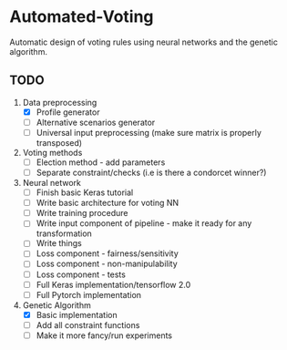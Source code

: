 # Automated-Voting
Automatic design of voting rules using neural networks and the genetic algorithm. 

## TODO 

1. Data preprocessing
    - [x] Profile generator
    - [ ] Alternative scenarios generator
    - [ ] Universal input preprocessing (make sure matrix is properly transposed)

2. Voting methods
    - [ ] Election method - add parameters
    - [ ] Separate constraint/checks (i.e is there a condorcet winner?)

3. Neural network
    - [ ] Finish basic Keras tutorial
    - [ ] Write basic architecture for voting NN
    - [ ] Write training procedure 
    - [ ] Write input component of pipeline - make it ready for any transformation
    - [ ] Write things 
    - [ ] Loss component - fairness/sensitivity
    - [ ] Loss component - non-manipulability
    - [ ] Loss component - tests
    - [ ] Full Keras implementation/tensorflow 2.0 
    - [ ] Full Pytorch implementation

4. Genetic Algorithm
    - [x] Basic implementation 
    - [ ] Add all constraint functions
    - [ ] Make it more fancy/run experiments